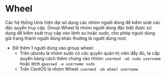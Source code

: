 # Wheel  

Các hệ thống Unix hiện đại sử dụng các nhóm người dùng để kiểm soát các đặc quyền truy cập. Group Wheel là nhóm người dùng đặc biệt được sử dụng để kiểm soát truy cập vào lệnh su hoặc sudo, cho phép nguòi dùng giả trang thành người dùng khác thường là người dùng root. 
- Để thêm 1 người dùng vào group wheel:
  - Trên ubuntu là nhóm sudo có các quyền quản trị viên đầy đủ, ta cấp quyền bàng cách thêm chúng vào nhóm: `usermod -aG sudo username` hoặc lệnh `gpasswd -a username sudo`
  - Trên CentOS là nhóm Wheel: `usermod -aG wheel username`